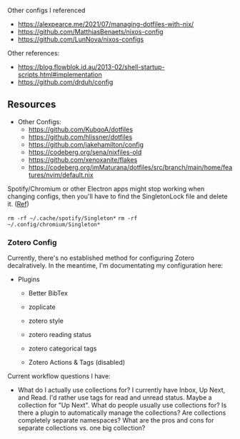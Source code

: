Other configs I referenced
- https://alexpearce.me/2021/07/managing-dotfiles-with-nix/
- https://github.com/MatthiasBenaets/nixos-config
- https://github.com/LunNova/nixos-configs

Other references:
- https://blog.flowblok.id.au/2013-02/shell-startup-scripts.html#implementation
- https://github.com/drduh/config




## Resources

- Other Configs:
    - https://github.com/KubqoA/dotfiles
    - https://github.com/hlissner/dotfiles
    - https://github.com/jakehamilton/config
    - https://codeberg.org/sena/nixfiles-old
    - https://github.com/xenoxanite/flakes
    - https://codeberg.org/imMaturana/dotfiles/src/branch/main/home/features/nvim/default.nix



Spotify/Chromium or other Electron apps might stop working when changing configs, then you'll have to find the SingletonLock file and delete it. ([Ref](https://www.reddit.com/r/Fedora/comments/1di4fbk/comment/l922sf7/?utm_source=share&utm_medium=web3x&utm_name=web3xcss&utm_term=1&utm_content=share_button))

`rm -rf ~/.cache/spotify/Singleton*`
`rm -rf ~/.config/chromium/Singleton*`



### Zotero Config
Currently, there's no established method for configuring Zotero decalratively. In the meantime, I'm documentating my configuration here:

- Plugins
    - Better BibTex
    - zoplicate
    - zotero style
    - zotero reading status
    - zotero categorical tags

    - Zotero Actions & Tags (disabled)


    
Current workflow questions I have:
- What do I actually use collections for? I currently have Inbox, Up Next, and Read. I'd rather use tags for read and unread status. Maybe a collection for "Up Next". What do people usually use collections for? Is there a plugin to automatically manage the collections? Are collections completely separate namespaces? What are the pros and cons for separate collections vs. one big collection?